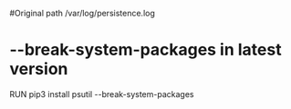 #Original path /var/log/persistence.log

# --break-system-packages in latest version
RUN pip3 install psutil --break-system-packages